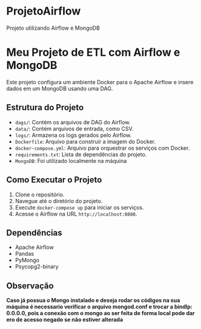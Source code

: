 # ProjetoAirflow

Projeto utilizando Airflow e MongoDB

# Meu Projeto de ETL com Airflow e MongoDB

Este projeto configura um ambiente Docker para o Apache Airflow e insere dados em um MongoDB usando uma DAG.

## Estrutura do Projeto

- `dags/`: Contém os arquivos de DAG do Airflow.
- `data/`: Contém arquivos de entrada, como CSV.
- `logs/`: Armazena os logs gerados pelo Airflow.
- `Dockerfile`: Arquivo para construir a imagem do Docker.
- `docker-compose.yml`: Arquivo para orquestrar os serviços com Docker.
- `requirements.txt`: Lista de dependências do projeto.
- `MongoDB`: Foi utilizado localmente na máquina

## Como Executar o Projeto

1. Clone o repositório.
2. Navegue até o diretório do projeto.
3. Execute `docker-compose up` para iniciar os serviços.
4. Acesse o Airflow na URL `http://localhost:8080`.

## Dependências

- Apache Airflow
- Pandas
- PyMongo
- Psycopg2-binary

## Observação

**Caso já possua o Mongo instalado e deseja rodar os códigos na sua máquina é necessario verificar o arquivo mongod.conf e trocar a bindIp: 0.0.0.0, pois a conexão com o mongo ao ser feita de forma local pode dar ero de acesso negado se não estiver alterada**
 
